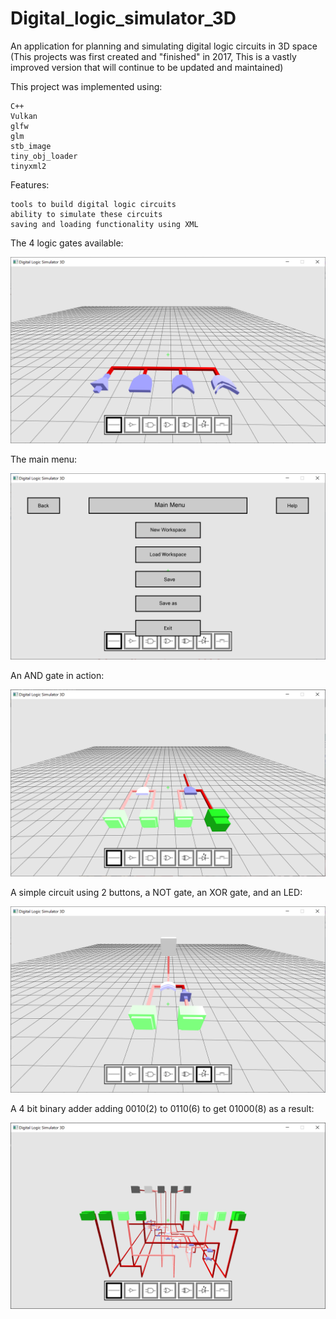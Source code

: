 # Digital_logic_simulator_3D
An application for planning and simulating digital logic circuits in 3D space
(This projects was first created and "finished" in 2017, This is a vastly improved version that will continue to be updated and maintained)

This project was implemented using:

    C++
    Vulkan
    glfw
    glm
    stb_image
    tiny_obj_loader
    tinyxml2

Features:

    tools to build digital logic circuits
    ability to simulate these circuits
    saving and loading functionality using XML
  
The 4 logic gates available:

![image 1](/readme_images/gates.png)

The main menu:

![image 2](/readme_images/main_menu.png)

An AND gate in action:

![image 3](/readme_images/and_gate.png)

A simple circuit using 2 buttons, a NOT gate, an XOR gate, and an LED:

![image 4](/readme_images/simple_circuit.png)

A 4 bit binary adder adding 0010(2) to 0110(6) to get 01000(8) as a result:

![image 5](/readme_images/binary_adder.png)
